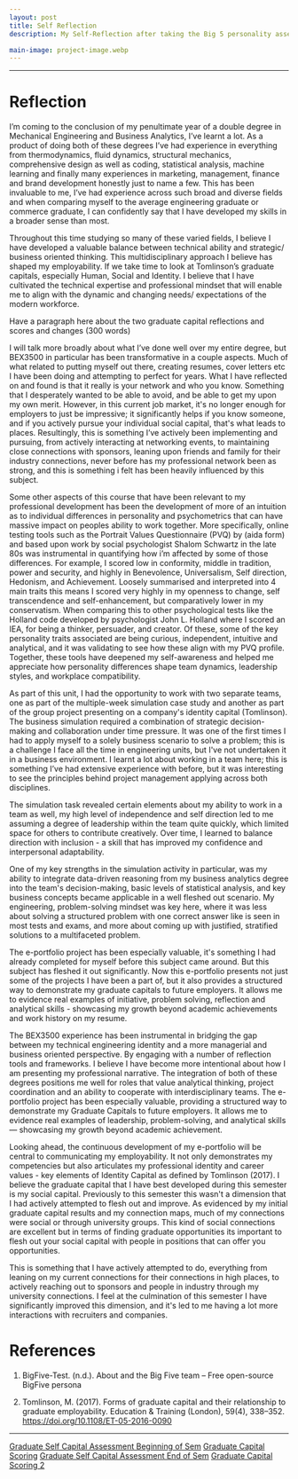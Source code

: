 ```yaml
---
layout: post
title: Self Reflection
description: My Self-Reflection after taking the Big 5 personality assessment and critiquing myself against Tomlinsons graduate capital model

main-image: project-image.webp
---
```

---
# Reflection
I’m coming to the conclusion of my penultimate year of a double degree in Mechanical Engineering and Business Analytics, I’ve learnt a lot. As a product of doing both of these degrees I’ve had experience in everything from thermodynamics, fluid dynamics, structural mechanics, comprehensive design as well as coding, statistical analysis, machine learning and finally many experiences in marketing, management, finance and brand development honestly just to name a few. This has been invaluable to me, I’ve had experience across such broad and diverse fields and when comparing myself to the average engineering graduate or commerce graduate, I can confidently say that I have developed my skills in a broader sense than most.

Throughout this time studying so many of these varied fields, I believe I have developed a valuable balance between technical ability and strategic/ business oriented thinking. This multidisciplinary approach  I believe has shaped my employability. If we take time to look at Tomlinson’s graduate capitals, especially Human, Social and Identity. I believe that I have cultivated the technical expertise and  professional mindset that will enable me to align with the dynamic and changing needs/ expectations of the modern workforce.

Have a paragraph here about the two graduate capital reflections and scores and changes (300 words)      

I will talk more broadly about what I’ve done well over my entire degree, but BEX3500 in particular has been transformative in a couple aspects. Much of what related to putting myself out there, creating resumes, cover letters etc I have been doing and attempting to perfect for years. What I have reflected on and found is that it really is your network  and who you know. Something that I desperately wanted to be able to avoid, and be able to get my upon my own merit. However, in this current job market, it's no longer enough for employers to just be impressive; it significantly helps if you know someone, and if you actively pursue your individual social capital, that's what leads to places. Resultingly, this is something I’ve actively been implementing and pursuing, from actively interacting at networking events, to maintaining close connections with sponsors, leaning upon friends and family for their industry connections, never before has my professional network been as strong, and this is something i felt has been heavily influenced by this subject. 

Some other aspects of this course that have been relevant to my professional development has been the development of more of an intuition as to individual differences in personality and psychometrics that can have massive impact on peoples ability to work together. More specifically, online testing tools such as the Portrait Values Questionnaire (PVQ) by (aida form) and based upon work by social psychologist Shalom Schwartz in the late 80s was instrumental in quantifying how i’m affected by some of those differences. For example, I scored low in conformity, middle in tradition, power and security, and highly in Benevolence, Universalism, Self direction, Hedonism, and Achievement. Loosely summarised and interpreted into 4 main traits this means I scored very highly in my openness to change, self transcendence and self-enhancement, but comparatively lower in my conservatism. When comparing this to other psychological tests like the Holland code developed by psychologist John L. Holland where I scored an IEA, for being a thinker, persuader, and creator. Of these, some of the key personality traits associated are being curious, independent, intuitive and analytical,  and it was validating to see how these align with my PVQ profile. Together, these tools have deepened my self-awareness and helped me appreciate how personality differences shape team dynamics, leadership styles, and workplace compatibility.

As part of this unit, I had the opportunity to work with two separate teams, one as part of the multiple-week simulation case study and another as part of the group project presenting on a company's identity capital (Tomlinson). The business simulation required a combination of strategic decision-making and collaboration under time pressure. It was one of the first times I had to apply myself to a solely business scenario to solve a problem; this is a challenge I face all the time in engineering units, but I've not undertaken it in a business environment. I learnt a lot about working in a team here; this is something I’ve had extensive experience with before, but it was interesting to see the principles behind project management applying across both disciplines.

The simulation task revealed certain elements about my ability to work in a team as well, my high level of independence and self direction led to me assuming a degree of leadership within the team quite quickly,  which limited space for others to contribute creatively. Over time, I learned to balance direction with inclusion - a skill that has improved my confidence and interpersonal adaptability.

One of my key strengths in the simulation activity in particular, was my ability to integrate data-driven reasoning from my business analytics degree into the team's decision-making, basic levels of statistical analysis, and key business concepts became applicable in a well fleshed out scenario. My engineering, problem-solving mindset was key here, where it was less about solving a structured problem with one correct answer like is seen in most tests and exams, and more about coming up with justified, stratified solutions to a multifaceted problem.

The e-portfolio project has been especially valuable, it's something I had already completed for myself before this subject came around. But this subject has fleshed it out significantly. Now this e-portfolio presents not just some of the projects I have been a part of, but it also provides a structured way to demonstrate my graduate capitals to future employers. It allows me to evidence real examples of initiative, problem solving, reflection and analytical skills - showcasing my growth beyond academic achievements and work history on my resume.

The BEX3500 experience has been instrumental in bridging the gap between my technical engineering identity and a more managerial and business oriented perspective. By engaging with a number of reflection tools and frameworks. I believe I have become more intentional about how I am presenting my professional narrative. The integration of both of these degrees positions me well for roles that value analytical thinking, project coordination and an ability to cooperate with interdisciplinary teams. 
The e-portfolio project has been especially valuable, providing a structured way to demonstrate my Graduate Capitals to future employers. It allows me to evidence real examples of leadership, problem-solving, and analytical skills — showcasing my growth beyond academic achievement.

Looking ahead, the continuous development of my e-portfolio will be central to communicating my employability. It not only demonstrates my competencies but also articulates my professional identity and career values -  key elements of Identity Capital as defined by Tomlinson (2017).
I believe the graduate capital that I have best developed during this semester is my social capital. Previously to this semester this wasn't a dimension that I had actively attempted to flesh out and improve. As evidenced by my initial graduate capital results and my connection maps, much of my connections were social or through university groups. This kind of social connections are excellent but in terms of finding graduate opportunities its important to flesh out your social capital with people in positions that can offer you opportunities.

This is something that I have actively attempted to do, everything from leaning on my current connections for their connections in high places, to actively reaching out to sponsors and people in industry through my university connections. I feel at the culmination of this semester I have significantly improved this dimension, and it's led to me having a lot more interactions with recruiters and companies.

# References

1. BigFive-Test. (n.d.). About and the Big Five team – Free open-source BigFive persona

2. Tomlinson, M. (2017). Forms of graduate capital and their relationship to graduate employability. Education & Training (London), 59(4), 338–352. https://doi.org/10.1108/ET-05-2016-0090

---
[Graduate Self Capital Assessment Beginning of Sem](/assets/persontesting/GraduateCapitalSelfassessment.pdf)
[Graduate Capital Scoring](/assets/persontesting/HumanCapital2.pdf)
[Graduate Self Capital Assessment End of Sem](/assets/persontesting/GraduateCapitalCareerSelfAssessment.pdf)
[Graduate Capital Scoring 2](/assets/persontesting/GraduateCapitalSelfassessment.pdf)